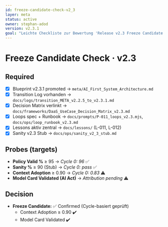 ```yaml
---
id: freeze-candidate-check-v2_3
layer: meta
status: active
owner: stephan-adod
version: v2.3.1
goal: "Leichte Checkliste zur Bewertung 'Release v2.3 Freeze Candidate'"
---
```


# Freeze Candidate Check · v2.3

## Required
- [x] Blueprint v2.3.1 promoted → `meta/AI_First_System_Architecture.md`
- [x] Transition Log vorhanden → `docs/logs/transition_META_v2.2.5_to_v2.3.1.md`
- [x] Decision Matrix verlinkt → `docs/frameworks/DaaS_UseCase_Decision_Matrix_v2.3.md`
- [x] Loops spec + Runbook → `docs/prompts/P-011_loops_v2.3.mjs`, `docs/ops/loop_runbook_v2.3.md`
- [x] Lessons aktiv zentral → `docs/lessons/` (L-011, L-012)
- [x] Sanity v2.3 Stub → `docs/ops/sanity_v2_3_stub.md`

## Probes (targets)
- **Policy Valid %** ≥ 95 → _Cycle 0: 96_ ✅
- **Sanity %** ≥ 90 (Stub) → _Cycle 0: pass_ ✅
- **Context Adoption** ≥ 0.90 → _Cycle 0: 0.83_ ⚠️
- **Model Card Validated (AI Act)** → _Attribution pending_ ⚠️

## Decision
- **Freeze Candidate:** ✅ Confirmed (Cycle-basiert geprüft)
  - Context Adoption ≥ 0.90 ✔️
  - Model Card Validated ✔️
